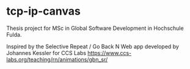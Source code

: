 # tcp-ip-canvas

Thesis project for MSc in Global Software Development in Hochschule Fulda.

Inspired by the Selective Repeat / Go Back N Web app developed by Johannes Kessler for CCS Labs https://www.ccs-labs.org/teaching/rn/animations/gbn_sr/
